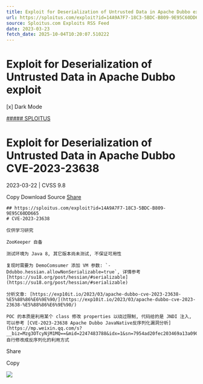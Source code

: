 ```yaml
---
title: Exploit for Deserialization of Untrusted Data in Apache Dubbo exploit
url: https://sploitus.com/exploit?id=14A9A7F7-18C3-5BDC-B809-9E95C60DD665&utm_source=rss&utm_medium=rss
source: Sploitus.com Exploits RSS Feed
date: 2023-03-23
fetch_date: 2025-10-04T10:20:07.510222
---
```


# Exploit for Deserialization of Untrusted Data in Apache Dubbo exploit

[x]
Dark Mode

[##### SPLOITUS](/)

# Exploit for Deserialization of Untrusted Data in Apache Dubbo CVE-2023-23638

2023-03-22 | CVSS 9.8

Copy
Download
Source
[Share](#share-url)

```
## https://sploitus.com/exploit?id=14A9A7F7-18C3-5BDC-B809-9E95C60DD665
# CVE-2023-23638

仅供学习研究

ZooKeeper 自备

测试环境为 Java 8, 其它版本尚未测试, 不保证可用性

复现时需要为 DemoComsumer 添加 VM 参数: `-Ddubbo.hessian.allowNonSerializable=true`, 详情参考 [https://su18.org/post/hessian/#serializable](https://su18.org/post/hessian/#serializable)

分析文章: [https://exp10it.io/2023/03/apache-dubbo-cve-2023-23638-%E5%88%86%E6%9E%90/](https://exp10it.io/2023/03/apache-dubbo-cve-2023-23638-%E5%88%86%E6%9E%90/)

POC 的本质是利用某个 class 修改 properties 以绕过限制, 代码给的是 JNDI 注入, 可以参考 [CVE-2023-23638 Apache Dubbo JavaNative反序列化漏洞分析](https://mp.weixin.qq.com/s?__biz=Mzg3OTcyNjM1MQ==&mid=2247483788&idx=1&sn=7954ad20fec203469a13a09050536a1c) 自行修改成反序列化的利用方式
```

Share

Copy

![](https://mc.yandex.ru/watch/54912310)